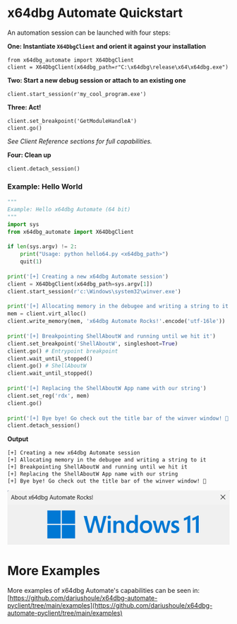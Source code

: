 # x64dbg Automate Quickstart

An automation session can be launched with four steps:

**One: Instantiate `X64DbgClient` and orient it against your installation**
```
from x64dbg_automate import X64DbgClient
client = X64DbgClient(x64dbg_path=r"C:\x64dbg\release\x64\x64dbg.exe")
```

**Two: Start a new debug session or attach to an existing one**
```
client.start_session(r'my_cool_program.exe')
```

**Three: Act!**
```
client.set_breakpoint('GetModuleHandleA')
client.go()
```

_See Client Reference sections for full capabilities._

**Four: Clean up**

```
client.detach_session()
```

### Example: Hello World
```python
"""
Example: Hello x64dbg Automate (64 bit)
"""
import sys
from x64dbg_automate import X64DbgClient

if len(sys.argv) != 2:
    print("Usage: python hello64.py <x64dbg_path>")
    quit(1)

print('[+] Creating a new x64dbg Automate session')
client = X64DbgClient(x64dbg_path=sys.argv[1])
client.start_session(r'c:\Windows\system32\winver.exe')

print('[+] Allocating memory in the debugee and writing a string to it')
mem = client.virt_alloc()
client.write_memory(mem, 'x64dbg Automate Rocks!'.encode('utf-16le'))

print('[+] Breakpointing ShellAboutW and running until we hit it')
client.set_breakpoint('ShellAboutW', singleshoot=True)
client.go() # Entrypoint breakpoint
client.wait_until_stopped()
client.go() # ShellAboutW
client.wait_until_stopped()

print('[+] Replacing the ShellAboutW App name with our string')
client.set_reg('rdx', mem)
client.go()

print('[+] Bye bye! Go check out the title bar of the winver window! 🥳')
client.detach_session()
```

**Output**
```
[+] Creating a new x64dbg Automate session
[+] Allocating memory in the debugee and writing a string to it
[+] Breakpointing ShellAboutW and running until we hit it
[+] Replacing the ShellAboutW App name with our string
[+] Bye bye! Go check out the title bar of the winver window! 🥳
```

![Output in Winver](rocks.png)

# More Examples

More examples of x64dbg Automate's capabilities can be seen in: [https://github.com/dariushoule/x64dbg-automate-pyclient/tree/main/examples](https://github.com/dariushoule/x64dbg-automate-pyclient/tree/main/examples)